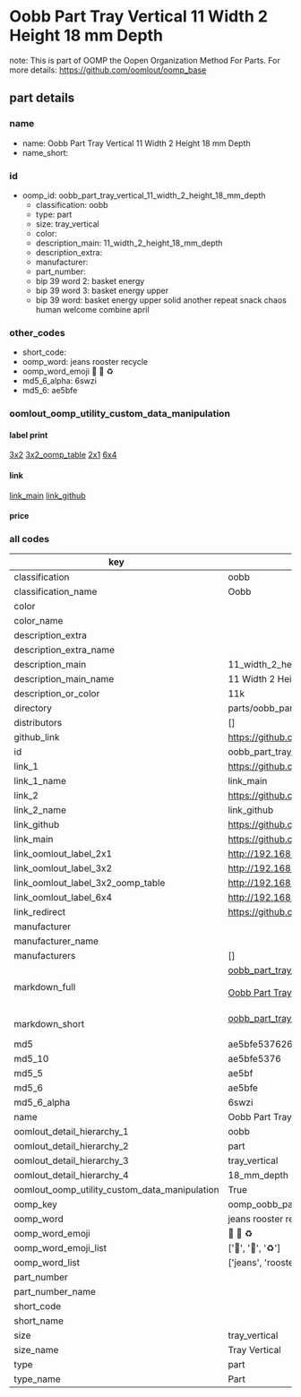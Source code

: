 # Oobb Part Tray Vertical 11 Width 2 Height 18 mm Depth  

note: This is part of OOMP the Oopen Organization Method For Parts. For more details: https://github.com/oomlout/oomp_base

##  part details
  







### name
* name: Oobb Part Tray Vertical 11 Width 2 Height 18 mm Depth
* name_short: 
### id
* oomp_id: oobb_part_tray_vertical_11_width_2_height_18_mm_depth
  * classification: oobb
  * type: part
  * size: tray_vertical
  * color: 
  * description_main: 11_width_2_height_18_mm_depth
  * description_extra: 
  * manufacturer: 
  * part_number: 
  * bip 39 word 2: basket energy
  * bip 39 word 3: basket energy upper
  * bip 39 word: basket energy upper solid another repeat snack chaos human welcome combine april

### other_codes
* short_code: 
* oomp_word: jeans rooster recycle
* oomp_word_emoji :jeans: :rooster: :recycle:
* md5_6_alpha: 6swzi
* md5_6: ae5bfe






### oomlout_oomp_utility_custom_data_manipulation
#### label print
[3x2](http://192.168.1.245:1112/?label=oomp%206swzi)
[3x2_oomp_table](http://192.168.1.108:1112/?label=oomp%206swzi)
[2x1](http://192.168.1.242:1112/?label=oomp%206swzi)
[6x4](http://192.168.1.55:1112/?label=oomp%206swzi)    

#### link

[link_main](https://github.com/oomlout/oomlout_oomp_version_1_messy/tree/main/parts/oobb_part_tray_vertical_11_width_2_height_18_mm_depth) [link_github](https://github.com/oomlout/oomlout_oomp_version_1_messy/tree/main/parts/oobb_part_tray_vertical_11_width_2_height_18_mm_depth)                             

#### price







### all codes 
| key | value |  
| --- | --- |  
| classification | oobb |  
| classification_name | Oobb |  
| color |  |  
| color_name |  |  
| description_extra |  |  
| description_extra_name |  |  
| description_main | 11_width_2_height_18_mm_depth |  
| description_main_name | 11 Width 2 Height 18 mm Depth |  
| description_or_color | 11k |  
| directory | parts/oobb_part_tray_vertical_11_width_2_height_18_mm_depth |  
| distributors | [] |  
| github_link | https://github.com/oomlout/oomlout_oomp_part_src/tree/main/parts/oobb_part_tray_vertical_11_width_2_height_18_mm_depth |  
| id | oobb_part_tray_vertical_11_width_2_height_18_mm_depth |  
| link_1 | https://github.com/oomlout/oomlout_oomp_version_1_messy/tree/main/parts/oobb_part_tray_vertical_11_width_2_height_18_mm_depth |  
| link_1_name | link_main |  
| link_2 | https://github.com/oomlout/oomlout_oomp_version_1_messy/tree/main/parts/oobb_part_tray_vertical_11_width_2_height_18_mm_depth |  
| link_2_name | link_github |  
| link_github | https://github.com/oomlout/oomlout_oomp_version_1_messy/tree/main/parts/oobb_part_tray_vertical_11_width_2_height_18_mm_depth |  
| link_main | https://github.com/oomlout/oomlout_oomp_version_1_messy/tree/main/parts/oobb_part_tray_vertical_11_width_2_height_18_mm_depth |  
| link_oomlout_label_2x1 | http://192.168.1.242:1112/?label=oomp%206swzi |  
| link_oomlout_label_3x2 | http://192.168.1.245:1112/?label=oomp%206swzi |  
| link_oomlout_label_3x2_oomp_table | http://192.168.1.108:1112/?label=oomp%206swzi |  
| link_oomlout_label_6x4 | http://192.168.1.55:1112/?label=oomp%206swzi |  
| link_redirect | https://github.com/oomlout/oomlout_oomp_version_1_messy/tree/main/parts/oobb_part_tray_vertical_11_width_2_height_18_mm_depth |  
| manufacturer |  |  
| manufacturer_name |  |  
| manufacturers | [] |  
| markdown_full | [oobb_part_tray_vertical_11_width_2_height_18_mm_depth](none)<br>[](none)<br>[Oobb Part Tray Vertical 11 Width 2 Height 18 Mm Depth](none)<br><br> |  
| markdown_short | [oobb_part_tray_vertical_11_width_2_height_18_mm_depth](none)<br><br> |  
| md5 | ae5bfe53762659a2da84ccebde128099 |  
| md5_10 | ae5bfe5376 |  
| md5_5 | ae5bf |  
| md5_6 | ae5bfe |  
| md5_6_alpha | 6swzi |  
| name | Oobb Part Tray Vertical 11 Width 2 Height 18 mm Depth |  
| oomlout_detail_hierarchy_1 | oobb |  
| oomlout_detail_hierarchy_2 | part |  
| oomlout_detail_hierarchy_3 | tray_vertical |  
| oomlout_detail_hierarchy_4 | 18_mm_depth |  
| oomlout_oomp_utility_custom_data_manipulation | True |  
| oomp_key | oomp_oobb_part_tray_vertical_11_width_2_height_18_mm_depth |  
| oomp_word | jeans rooster recycle |  
| oomp_word_emoji | :jeans: :rooster: :recycle: |  
| oomp_word_emoji_list | [':jeans:', ':rooster:', ':recycle:'] |  
| oomp_word_list | ['jeans', 'rooster', 'recycle'] |  
| part_number |  |  
| part_number_name |  |  
| short_code |  |  
| short_name |  |  
| size | tray_vertical |  
| size_name | Tray Vertical |  
| type | part |  
| type_name | Part |  
